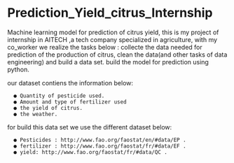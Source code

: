 # Prediction_Yield_citrus_Internship
Machine learning model for prediction of  citrus yield, this is my project of internship in AITECH ,a tech company specialized in agriculture, 
with my co_worker we  realize the tasks below :
  collecte the data needed for prediction of the production of citrus,
  clean the data(and other tasks of data engineering)  and build a data set.
  build the model for prediction using python.

our dataset contiens the information below:

      ● Quantity of pesticide used. 
      ● Amount and type of fertilizer used 
      ● the yield of citrus.
      ● the weather.

for build this data set we use the different dataset below:

      ● Pesticides : http://www.fao.org/faostat/en/#data/EP .
      ● fertilizer : http://www.fao.org/faostat/fr/#data/EF .
      ● yield: http://www.fao.org/faostat/fr/#data/QC .
    


